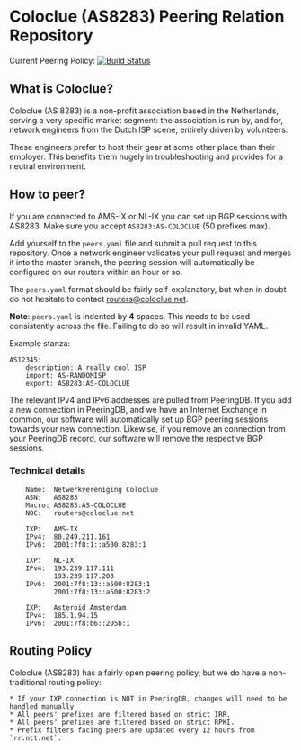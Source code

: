 Coloclue (AS8283) Peering Relation Repository
==============================================

Current Peering Policy: [![Build Status](https://travis-ci.org/coloclue/peering.svg?branch=master)](https://travis-ci.org/coloclue/peering)

## What is Coloclue? ##

Coloclue (AS 8283) is a non-profit association based in the Netherlands, serving
a very specific market segment: the association is run by, and for, network
engineers from the Dutch ISP scene, entirely driven by volunteers.

These engineers prefer to host their gear at some other place than their
employer. This benefits them hugely in troubleshooting and provides for a
neutral environment.

## How to peer? ##

If you are connected to AMS-IX or NL-IX you can set up BGP sessions with AS8283.
Make sure you accept `AS8283:AS-COLOCLUE` (50 prefixes max).

Add yourself to the `peers.yaml` file and submit a pull request to this
repository. Once a network engineer validates your pull request and merges it
into the master branch, the peering session will automatically be configured on
our routers within an hour or so.

The `peers.yaml` format should be fairly self-explanatory, but when in doubt do
not hesitate to contact routers@coloclue.net.

**Note**: `peers.yaml` is indented by **4** spaces. This needs to be used
consistently across the file. Failing to do so will result in invalid YAML.

Example stanza:

```
AS12345:
    description: A really cool ISP
    import: AS-RANDOMISP
    export: AS8283:AS-COLOCLUE
```

The relevant IPv4 and IPv6 addresses are pulled from PeeringDB. If you add a
new connection in PeeringDB, and we have an Internet Exchange in common,
our software will automatically set up BGP peering sessions towards your
new connection. Likewise, if you remove an connection from your PeeringDB
record, our software will remove the respective BGP sessions.

### Technical details ###

```
    Name:  Netwerkvereniging Coloclue
    ASN:   AS8283
    Macro: AS8283:AS-COLOCLUE
    NOC:   routers@coloclue.net

    IXP:   AMS-IX
    IPv4:  80.249.211.161
    IPv6:  2001:7f8:1::a500:8283:1

    IXP:   NL-IX
    IPv4:  193.239.117.111
           193.239.117.203
    IPv6:  2001:7f8:13::a500:8283:1 
           2001:7f8:13::a500:8283:2

    IXP:   Asteroid Amsterdam
    IPv4:  185.1.94.15
    IPv6:  2001:7f8:b6::205b:1

```

## Routing Policy ##

Coloclue (AS8283) has a fairly open peering policy, but we do have a
non-traditional routing policy:

    * If your IXP connection is NOT in PeeringDB, changes will need to be handled manually
    * All peers' prefixes are filtered based on strict IRR.
    * All peers' prefixes are filtered based on strict RPKI.
    * Prefix filters facing peers are updated every 12 hours from `rr.ntt.net`.
